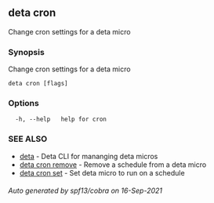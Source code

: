 ## deta cron

Change cron settings for a deta micro

### Synopsis

Change cron settings for a deta micro

```
deta cron [flags]
```

### Options

```
  -h, --help   help for cron
```

### SEE ALSO

* [deta](deta.md)	 - Deta CLI for mananging deta micros
* [deta cron remove](deta_cron_remove.md)	 - Remove a schedule from a deta micro
* [deta cron set](deta_cron_set.md)	 - Set deta micro to run on a schedule

###### Auto generated by spf13/cobra on 16-Sep-2021
